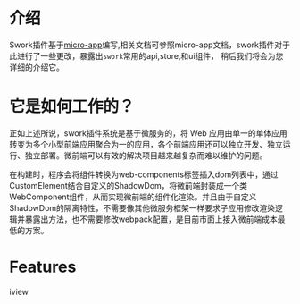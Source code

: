 # 介绍

Swork插件基于[micro-app](https://zeroing.jd.com/micro-app/docs.html#/zh-cn/start)编写,相关文档可参照micro-app文档，swork插件对于此进行了一些更改，暴露出`swork`常用的api,store,和ui组件，
稍后我们将会为您详细的介绍它。

# 它是如何工作的？
正如上述所说，swork插件系统是基于微服务的，将 Web 应用由单一的单体应用转变为多个小型前端应用聚合为一的应用，各个前端应用还可以独立开发、独立运行、独立部署。微前端可以有效的解决项目越来越复杂而难以维护的问题。

在构建时，程序会将组件转换为web-components标签插入dom列表中，通过CustomElement结合自定义的ShadowDom，将微前端封装成一个类WebComponent组件，从而实现微前端的组件化渲染。并且由于自定义ShadowDom的隔离特性，不需要像其他微服务框架一样要求子应用修改渲染逻辑并暴露出方法，也不需要修改webpack配置，是目前市面上接入微前端成本最低的方案。
# Features
iview